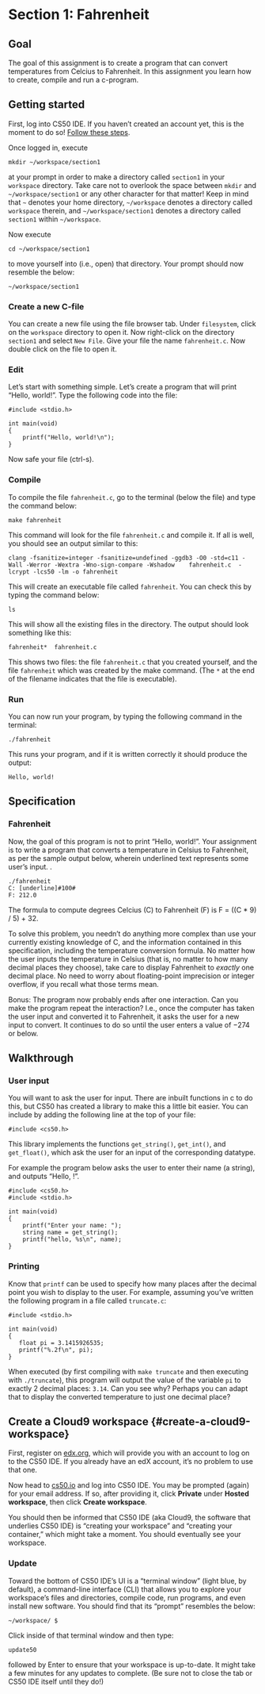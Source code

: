 # Section 1: Fahrenheit

## Goal

The goal of this assignment is to create a program that can convert temperatures from Celcius to Fahrenheit. In this assignment you learn how to create, compile and run a c-program.

## Getting started

First, log into CS50 IDE. If you haven’t created an account yet, this is the moment to do so! [Follow these steps](#create-a-cloud9-workspace).

Once logged in, execute


    mkdir ~/workspace/section1

at your prompt in order to make a directory called `section1` in your `workspace` directory. Take care not to overlook the space between `mkdir` and `~/workspace/section1` or any other character for that matter! Keep in mind that `~` denotes your home directory, `~/workspace` denotes a directory called `workspace` therein, and `~/workspace/section1` denotes a directory called `section1` within `~/workspace`.

Now execute


    cd ~/workspace/section1

to move yourself into (i.e., open) that directory. Your prompt should now resemble the below:


    ~/workspace/section1

### Create a new C-file

You can create a new file using the file browser tab. Under `filesystem`, click on the `workspace` directory to open it. Now right-click on the directory `section1` and select `New File`. Give your file the name `fahrenheit.c`. Now double click on the file to open it.

### Edit

Let’s start with something simple. Let’s create a program that will print “Hello, world!”. Type the following code into the file:


    #include <stdio.h>
    
    int main(void)
    {
        printf("Hello, world!\n");
    }

Now safe your file (ctrl-s).

### Compile

To compile the file `fahrenheit.c`, go to the terminal (below the file) and type the command below:


    make fahrenheit

This command will look for the file `fahrenheit.c` and compile it. If all is well, you should see an output similar to this:


    clang -fsanitize=integer -fsanitize=undefined -ggdb3 -O0 -std=c11 -Wall -Werror -Wextra -Wno-sign-compare -Wshadow    fahrenheit.c  -lcrypt -lcs50 -lm -o fahrenheit

This will create an executable file called `fahrenheit`. You can check this by typing the command below:


    ls

This will show all the existing files in the directory. The output should look something like this:


    fahrenheit*  fahrenheit.c

This shows two files: the file `fahrenheit.c` that you created yourself, and the file `fahrenheit` which was created by the make command. (The `*` at the end of the filename indicates that the file is executable).

### Run

You can now run your program, by typing the following command in the terminal:


    ./fahrenheit

This runs your program, and if it is written correctly it should produce the output:


    Hello, world!

## Specification

### Fahrenheit

Now, the goal of this program is not to print “Hello, world!”. Your assignment is to write a program that converts a temperature in Celsius to Fahrenheit, as per the sample output below, wherein underlined text represents some user’s input.
.

    ./fahrenheit
    C: [underline]#100#
    F: 212.0

The formula to compute degrees Celcius (C) to Fahrenheit (F) is F = ((C * 9) / 5) + 32.

To solve this problem, you needn’t do anything more complex than use your currently existing knowledge of C, and the information contained in this specification, including the temperature conversion formula. No matter how the user inputs the temperature in Celsius (that is, no matter to how many decimal places they choose), take care to display Fahrenheit to *exactly* one decimal place. No need to worry about floating-point imprecision or integer overflow, if you recall what those terms mean.

Bonus: The program now probably ends after one interaction. Can you make the program repeat the interaction? I.e., once the computer has taken the user input and converted it to Fahrenheit, it asks the user for a new input to convert. It continues to do so until the user enters a value of −274 or below.

## Walkthrough

### User input

You will want to ask the user for input. There are inbuilt functions in c to do this, but CS50 has created a library to make this a little bit easier. You can include by adding the following line at the top of your file:


    #include <cs50.h> 

This library implements the functions `get_string()`, `get_int()`, and `get_float()`, which ask the user for an input of the corresponding datatype.

For example the program below asks the user to enter their name (a string), and outputs “Hello, <name>!”.


    #include <cs50.h>
    #include <stdio.h>
    
    int main(void)
    {
        printf("Enter your name: ");
        string name = get_string();
        printf("hello, %s\n", name);
    }


### Printing

Know that `printf` can be used to specify how many places after the decimal point you wish to display to the user. For example, assuming you’ve written the following program in a file called `truncate.c`:


    #include <stdio.h>
    
    int main(void)
    {
       float pi = 3.1415926535;
       printf("%.2f\n", pi);
    }

When executed (by first compiling with `make truncate` and then executing with `./truncate`), this program will output the value of the variable `pi` to exactly 2 decimal places: `3.14`. Can you see why? Perhaps you can adapt that to display the converted temperature to just one decimal place?

## Create a Cloud9 workspace {#create-a-cloud9-workspace}

First, register on [edx.org](https://courses.edx.org/register), which will provide you with an account to log on to the CS50 IDE. If you already have an edX account, it’s no problem to use that one.

Now head to [cs50.io](https://cs50.io/) and log into CS50 IDE. You may be prompted (again) for your email address. If so, after providing it, click **Private** under **Hosted workspace**, then click **Create workspace**.

You should then be informed that CS50 IDE (aka Cloud9, the software that underlies CS50 IDE) is “creating your workspace” and “creating your container,” which might take a moment. You should eventually see your workspace.

### Update

Toward the bottom of CS50 IDE’s UI is a “terminal window” (light blue, by default), a command-line interface (CLI) that allows you to explore your workspace’s files and directories, compile code, run programs, and even install new software. You should find that its “prompt” resembles the below:


    ~/workspace/ $

Click inside of that terminal window and then type:


    update50

followed by Enter to ensure that your workspace is up-to-date. It might take a few minutes for any updates to complete. (Be sure not to close the tab or CS50 IDE itself until they do!)

